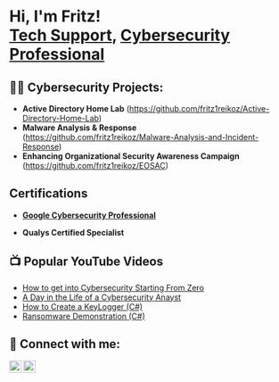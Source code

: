 <h1>Hi, I'm Fritz! <br/><a href="https://github.com/fritz1reikoz">Tech Support</a>, <a href="https://www.linkedin.com/in/82903282/">Cybersecurity Professional</a></h1>

<h2>👨‍💻 Cybersecurity Projects:</h2>

- <b>Active Directory Home Lab</b> (https://github.com/fritz1reikoz/Active-Directory-Home-Lab)
- <b>Malware Analysis & Response</b> (https://github.com/fritz1reikoz/Malware-Analysis-and-Incident-Response)
- <b>Enhancing Organizational Security Awareness Campaign</b> (https://github.com/fritz1reikoz/EOSAC)

<h2>Certifications</h2>

 - [<b>Google Cybersecurity Professional</b>](https://coursera.org/verify/professional-cert/8UAC5BAVMYRM)
 
 - <b>Qualys Certified Specialist</b>

<h2>📺 Popular YouTube Videos</h2>

- [How to get into Cybersecurity Starting From Zero](https://www.youtube.com/)
- [A Day in the Life of a Cybersecurity Anayst](https://www.youtube.com/watch?v=uHy3oM7NnoU)
- [How to Create a KeyLogger (C#)](https://www.youtube.com/watch?v=N-L9hklSlNk)
- [Ransomware Demonstration (C#)](https://www.youtube.com/watch?v=OfvdQeh79s0)

<h2> 🤳 Connect with me:</h2>

[<img align="left" alt="Fritz | Twitter" width="22px" src="https://cdn.jsdelivr.net/npm/simple-icons@v3/icons/twitter.svg" />][twitter]
[<img align="left" alt="Fritz | LinkedIn" width="22px" src="https://cdn.jsdelivr.net/npm/simple-icons@v3/icons/linkedin.svg" />][linkedin]

[twitter]: https://twitter.com/fritz_reiko
[linkedin]: https://www.linkedin.com/in/82903282/

<!--
**fritz1reikoz/Portfolio** is a ✨ _special_ ✨ repository because its `README.md` (this file) appears on your GitHub profile.

Here are some ideas to get you started:

- 🔭 I’m currently working on ...
- 🌱 I’m currently learning ...
- 👯 I’m looking to collaborate on ...
- 🤔 I’m looking for help with ...
- 💬 Ask me about ...
- 📫 How to reach me: ...
- 😄 Pronouns: ...
- ⚡ Fun fact: ...
-->
